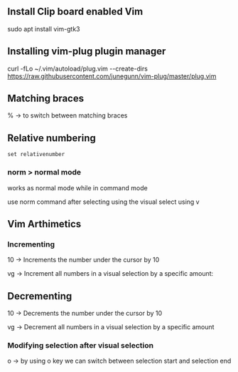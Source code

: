 ## Install Clip board enabled Vim
sudo apt install vim-gtk3

## Installing vim-plug plugin manager

curl -fLo ~/.vim/autoload/plug.vim --create-dirs \
    https://raw.githubusercontent.com/junegunn/vim-plug/master/plug.vim

## Matching braces

% -> to switch between matching braces

## Relative numbering

```
set relativenumber
```

### norm > normal mode

works as normal mode while in command mode

use norm command after selecting using the visual select using v 


## Vim Arthimetics

### Incrementing

10<C-a>  ->  Increments the number under the cursor by 10

vg<C-a> -> Increment all numbers in a visual selection by a specific amount:

## Decrementing

10<C-x> ->  Decrements the number under the cursor by 10

vg<C-x> ->  Decrement all numbers in a visual selection by a specific amount


### Modifying selection after visual selection

o -> by using o key we can switch between selection start and selection end


